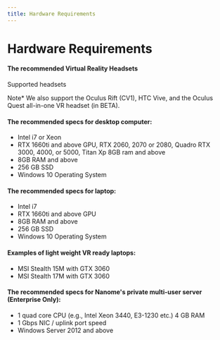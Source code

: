 ```yaml
---
title: Hardware Requirements
---
```


# Hardware Requirements

#### The recommended Virtual Reality Headsets

Supported headsets

<vimg src="gettingStarted-page/Headsets4.png" />

Note\*
We also support the Oculus Rift (CV1), HTC Vive, and the Oculus Quest all-in-one VR headset (in BETA).

#### The recommended specs for desktop computer:

- Intel i7 or Xeon
- RTX 1660ti and above GPU, RTX 2060, 2070 or 2080, Quadro RTX 3000, 4000, or 5000, Titan Xp 8GB ram and above
- 8GB RAM and above
- 256 GB SSD
- Windows 10 Operating System

#### The recommended specs for laptop:

- Intel i7
- RTX 1660ti and above GPU
- 8GB RAM and above
- 256 GB SSD
- Windows 10 Operating System

#### Examples of light weight VR ready laptops:

- MSI Stealth 15M with GTX 3060
- MSI Stealth 17M with GTX 3060

#### The recommended specs for Nanome's private multi-user server (Enterprise Only):

- 1 quad core CPU (e.g., Intel Xeon 3440, E3-1230 etc.) 4 GB RAM
- 1 Gbps NIC / uplink port speed
- Windows Server 2012 and above
